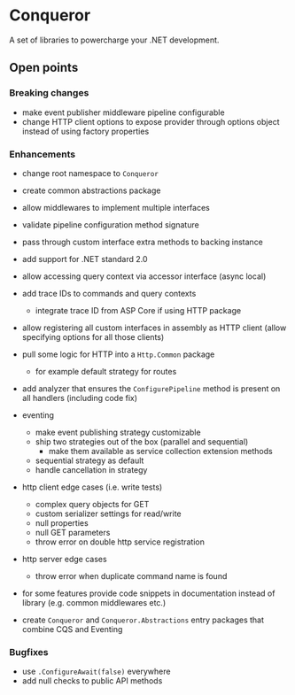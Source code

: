 # Conqueror

A set of libraries to powercharge your .NET development.

## Open points

### Breaking changes

- make event publisher middleware pipeline configurable
- change HTTP client options to expose provider through options object instead of using factory properties

### Enhancements

- change root namespace to `Conqueror`
- create common abstractions package
- allow middlewares to implement multiple interfaces
- validate pipeline configuration method signature
- pass through custom interface extra methods to backing instance
- add support for .NET standard 2.0
- allow accessing query context via accessor interface (async local)
- add trace IDs to commands and query contexts
  - integrate trace ID from ASP Core if using HTTP package
- allow registering all custom interfaces in assembly as HTTP client (allow specifying options for all those clients)
- pull some logic for HTTP into a `Http.Common` package
  - for example default strategy for routes
- add analyzer that ensures the `ConfigurePipeline` method is present on all handlers (including code fix)

- eventing
  - make event publishing strategy customizable
  - ship two strategies out of the box (parallel and sequential)
    - make them available as service collection extension methods
  - sequential strategy as default
  - handle cancellation in strategy
- http client edge cases (i.e. write tests)
  - complex query objects for GET
  - custom serializer settings for read/write
  - null properties
  - null GET parameters
  - throw error on double http service registration
- http server edge cases
  - throw error when duplicate command name is found

- for some features provide code snippets in documentation instead of library (e.g. common middlewares etc.)
- create `Conqueror` and `Conqueror.Abstractions` entry packages that combine CQS and Eventing

### Bugfixes

- use `.ConfigureAwait(false)` everywhere
- add null checks to public API methods
